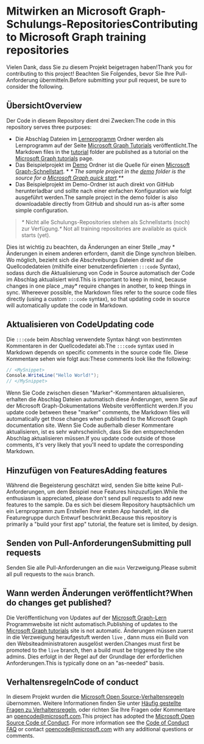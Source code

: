 # <a name="contributing-to-microsoft-graph-training-repositories"></a><span data-ttu-id="90cc4-101">Mitwirken an Microsoft Graph-Schulungs-Repositories</span><span class="sxs-lookup"><span data-stu-id="90cc4-101">Contributing to Microsoft Graph training repositories</span></span>

<span data-ttu-id="90cc4-102">Vielen Dank, dass Sie zu diesem Projekt beigetragen haben!</span><span class="sxs-lookup"><span data-stu-id="90cc4-102">Thank you for contributing to this project!</span></span> <span data-ttu-id="90cc4-103">Beachten Sie Folgendes, bevor Sie Ihre Pull-Anforderung übermitteln.</span><span class="sxs-lookup"><span data-stu-id="90cc4-103">Before submitting your pull request, be sure to consider the following.</span></span>

## <a name="overview"></a><span data-ttu-id="90cc4-104">Übersicht</span><span class="sxs-lookup"><span data-stu-id="90cc4-104">Overview</span></span>

<span data-ttu-id="90cc4-105">Der Code in diesem Repository dient drei Zwecken:</span><span class="sxs-lookup"><span data-stu-id="90cc4-105">The code in this repository serves three purposes:</span></span>

- <span data-ttu-id="90cc4-106">Die Abschlag Dateien im [Lernprogramm](/tutorial) Ordner werden als Lernprogramm auf der Seite [Microsoft Graph Tutorials](https://docs.microsoft.com/graph/tutorials) veröffentlicht.</span><span class="sxs-lookup"><span data-stu-id="90cc4-106">The Markdown files in the [tutorial](/tutorial) folder are published as a tutorial on the [Microsoft Graph tutorials](https://docs.microsoft.com/graph/tutorials) page.</span></span>
- <span data-ttu-id="90cc4-107">Das Beispielprojekt im [Demo](/demo) Ordner ist die Quelle für einen [Microsoft Graph-Schnellstart](https://developer.microsoft.com/graph/quick-start). \* *\** _</span><span class="sxs-lookup"><span data-stu-id="90cc4-107">The sample project in the [demo](/demo) folder is the source for a [Microsoft Graph quick start](https://developer.microsoft.com/graph/quick-start).\**\**_</span></span>
- <span data-ttu-id="90cc4-108">Das Beispielprojekt im Demo-Ordner ist auch direkt von GitHub herunterladbar und sollte nach einer einfachen Konfiguration wie folgt ausgeführt werden.</span><span class="sxs-lookup"><span data-stu-id="90cc4-108">The sample project in the demo folder is also downloadable directly from GitHub and should run as-is after some simple configuration.</span></span>

> <span data-ttu-id="90cc4-109">_*\**_ Nicht alle Schulungs-Repositories stehen als Schnellstarts (noch) zur Verfügung.</span><span class="sxs-lookup"><span data-stu-id="90cc4-109">_*\**_ Not all training repositories are available as quick starts (yet).</span></span>

<span data-ttu-id="90cc4-110">Dies ist wichtig zu beachten, da Änderungen an einer Stelle _may \* Änderungen in einem anderen erfordern, damit die Dinge synchron bleiben. Wo möglich, bezieht sich die Abschreibungs Dateien direkt auf die Quellcodedateien (mithilfe einer benutzerdefinierten `:::code` Syntax), sodass durch die Aktualisierung von Code in Source automatisch der Code im Abschlag aktualisiert wird.</span><span class="sxs-lookup"><span data-stu-id="90cc4-110">This is important to keep in mind, because changes in one place _may\* require changes in another, to keep things in sync. Whereever possible, the Markdown files refer to the source code files directly (using a custom `:::code` syntax), so that updating code in source will automatically update the code in Markdown.</span></span>

## <a name="updating-code"></a><span data-ttu-id="90cc4-111">Aktualisieren von Code</span><span class="sxs-lookup"><span data-stu-id="90cc4-111">Updating code</span></span>

<span data-ttu-id="90cc4-112">Die `:::code` beim Abschlag verwendete Syntax hängt von bestimmten Kommentaren in der Quellcodedatei ab.</span><span class="sxs-lookup"><span data-stu-id="90cc4-112">The `:::code` syntax used in Markdown depends on specific comments in the source code file.</span></span> <span data-ttu-id="90cc4-113">Diese Kommentare sehen wie folgt aus:</span><span class="sxs-lookup"><span data-stu-id="90cc4-113">These comments look like the following:</span></span>

```csharp
// <MySnippet>
Console.WriteLine("Hello World!");
// </MySnippet>
```

<span data-ttu-id="90cc4-114">Wenn Sie Code zwischen diesen "Marker"-Kommentaren aktualisieren, erhalten die Abschlag Dateien automatisch diese Änderungen, wenn Sie auf der Microsoft Graph-Dokumentations Website veröffentlicht werden.</span><span class="sxs-lookup"><span data-stu-id="90cc4-114">If you update code between these "marker" comments, the Markdown files will automatically get those changes when published to the Microsoft Graph documentation site.</span></span> <span data-ttu-id="90cc4-115">Wenn Sie Code außerhalb dieser Kommentare aktualisieren, ist es sehr wahrscheinlich, dass Sie den entsprechenden Abschlag aktualisieren müssen.</span><span class="sxs-lookup"><span data-stu-id="90cc4-115">If you update code outside of those comments, it's very likely that you'll need to update the corresponding Markdown.</span></span>

## <a name="adding-features"></a><span data-ttu-id="90cc4-116">Hinzufügen von Features</span><span class="sxs-lookup"><span data-stu-id="90cc4-116">Adding features</span></span>

<span data-ttu-id="90cc4-117">Während die Begeisterung geschätzt wird, senden Sie bitte keine Pull-Anforderungen, um dem Beispiel neue Features hinzuzufügen.</span><span class="sxs-lookup"><span data-stu-id="90cc4-117">While the enthusiasm is appreciated, please don't send pull requests to add new features to the sample.</span></span> <span data-ttu-id="90cc4-118">Da es sich bei diesem Repository hauptsächlich um ein Lernprogramm zum Erstellen Ihrer ersten App handelt, ist die Featuregruppe durch Entwurf beschränkt.</span><span class="sxs-lookup"><span data-stu-id="90cc4-118">Because this repository is primarily a "build your first app" tutorial, the feature set is limited, by design.</span></span>

## <a name="submitting-pull-requests"></a><span data-ttu-id="90cc4-119">Senden von Pull-Anforderungen</span><span class="sxs-lookup"><span data-stu-id="90cc4-119">Submitting pull requests</span></span>

<span data-ttu-id="90cc4-120">Senden Sie alle Pull-Anforderungen an die `main` Verzweigung.</span><span class="sxs-lookup"><span data-stu-id="90cc4-120">Please submit all pull requests to the `main` branch.</span></span>

## <a name="when-do-changes-get-published"></a><span data-ttu-id="90cc4-121">Wann werden Änderungen veröffentlicht?</span><span class="sxs-lookup"><span data-stu-id="90cc4-121">When do changes get published?</span></span>

<span data-ttu-id="90cc4-122">Die Veröffentlichung von Updates auf der [Microsoft Graph-Lern](https://docs.microsoft.com/graph/tutorials) Programmwebsite ist nicht automatisch.</span><span class="sxs-lookup"><span data-stu-id="90cc4-122">Publishing of updates to the [Microsoft Graph tutorials](https://docs.microsoft.com/graph/tutorials) site is not automatic.</span></span> <span data-ttu-id="90cc4-123">Änderungen müssen zuerst in die Verzweigung heraufgestuft werden `live` , dann muss ein Build von den Websiteadministratoren ausgelöst werden.</span><span class="sxs-lookup"><span data-stu-id="90cc4-123">Changes must first be promoted to the `live` branch, then a build must be triggered by the site admins.</span></span> <span data-ttu-id="90cc4-124">Dies erfolgt in der Regel auf der Grundlage der erforderlichen Anforderungen.</span><span class="sxs-lookup"><span data-stu-id="90cc4-124">This is typically done on an "as-needed" basis.</span></span>

## <a name="code-of-conduct"></a><span data-ttu-id="90cc4-125">Verhaltensregeln</span><span class="sxs-lookup"><span data-stu-id="90cc4-125">Code of conduct</span></span>

<span data-ttu-id="90cc4-p106">In diesem Projekt wurden die [Microsoft Open Source-Verhaltensregeln](https://opensource.microsoft.com/codeofconduct/) übernommen. Weitere Informationen finden Sie unter [Häufig gestellte Fragen zu Verhaltensregeln](https://opensource.microsoft.com/codeofconduct/faq/), oder richten Sie Ihre Fragen oder Kommentare an [opencode@microsoft.com](mailto:opencode@microsoft.com).</span><span class="sxs-lookup"><span data-stu-id="90cc4-p106">This project has adopted the [Microsoft Open Source Code of Conduct](https://opensource.microsoft.com/codeofconduct/). For more information see the [Code of Conduct FAQ](https://opensource.microsoft.com/codeofconduct/faq/) or contact [opencode@microsoft.com](mailto:opencode@microsoft.com) with any additional questions or comments.</span></span>

